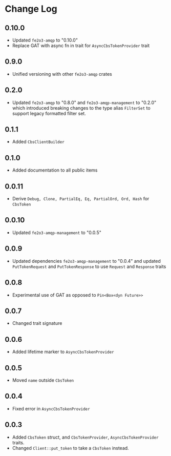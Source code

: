 # Change Log

## 0.10.0

- Updated `fe2o3-amqp` to "0.10.0"
- Replace GAT with async fn in trait for `AsyncCbsTokenProvider` trait

## 0.9.0

- Unified versioning with other `fe2o3-amqp` crates

## 0.2.0

- Updated `fe2o3-amqp` to "0.8.0" and `fe2o3-amqp-management` to "0.2.0" which introduced breaking
  changes to the type alias `FilterSet` to support legacy formatted filter set.

## 0.1.1

- Added `CbsClientBuilder`

## 0.1.0

- Added documentation to all public items

## 0.0.11

- Derive `Debug, Clone, PartialEq, Eq, PartialOrd, Ord, Hash` for `CbsToken`

## 0.0.10

- Updated `fe2o3-amqp-management` to "0.0.5"

## 0.0.9

- Updated dependencies `fe2o3-amqp-management` to "0.0.4" and updated `PutTokenRequest` and
  `PutTokenResponse` to use `Request` and `Response` traits

## 0.0.8

- Experimental use of GAT as opposed to `Pin<Box<dyn Future>>`

## 0.0.7

- Changed trait signature

## 0.0.6

- Added lifetime marker to `AsyncCbsTokenProvider`

## 0.0.5

- Moved `name` outside `CbsToken`

## 0.0.4

- Fixed error in `AsyncCbsTokenProvider`

## 0.0.3

- Added `CbsToken` struct, and `CbsTokenProvider`, `AsyncCbsTokenProvider` traits.
- Changed `Client::put_token` to take a `CbsToken` instead.
